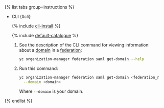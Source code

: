 {% list tabs group=instructions %}

- CLI {#cli}

  {% include [cli-install](../cli-install.md) %}

  {% include [default-catalogue](../default-catalogue.md) %}

  1. See the description of the CLI command for viewing information about a [domain](../../organization/concepts/domains.md) in a [federation](../../organization/concepts/add-federation.md):

     ```bash
     yc organization-manager federation saml get-domain --help
     ```

  1. Run this command:

      ```bash
      yc organization-manager federation saml get-domain <federation_name_or_ID> \
        --domain <domain>
      ```

      Where `--domain` is your domain.

{% endlist %}